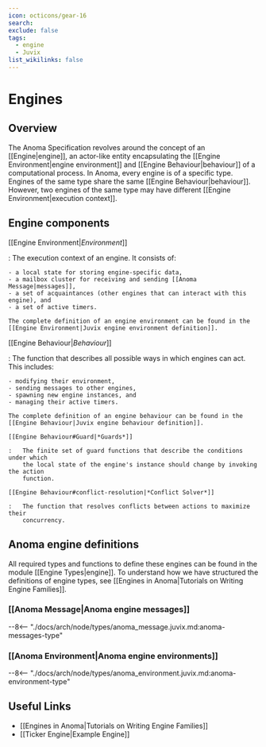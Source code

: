 ```yaml
---
icon: octicons/gear-16
search:
exclude: false
tags:
  - engine
  - Juvix
list_wikilinks: false
---
```


# Engines

## Overview

The Anoma Specification revolves around the concept of an [[Engine|engine]], an
actor-like entity encapsulating the [[Engine Environment|engine environment]] and
[[Engine Behaviour|behaviour]] of a computational process. In Anoma, every
engine is of a specific type. Engines of the same type share the same
[[Engine Behaviour|behaviour]]. However, two engines of the same type may have different
[[Engine Environment|execution context]].


## Engine components

[[Engine Environment|*Environment*]]

:   The execution context of an engine. It consists of:

    - a local state for storing engine-specific data,
    - a mailbox cluster for receiving and sending [[Anoma Message|messages]],
    - a set of acquaintances (other engines that can interact with this engine), and
    - a set of active timers.

    The complete definition of an engine environment can be found in the
    [[Engine Environment|Juvix engine environment definition]].

[[Engine Behaviour|*Behaviour*]]

:   The function that describes all possible ways in which engines can act. This
includes:

    - modifying their environment,
    - sending messages to other engines,
    - spawning new engine instances, and
    - managing their active timers.

    The complete definition of an engine behaviour can be found in the
    [[Engine Behaviour|Juvix engine behaviour definition]].

    [[Engine Behaviour#Guard|*Guards*]]

    :   The finite set of guard functions that describe the conditions under which
        the local state of the engine's instance should change by invoking the action
        function.

    [[Engine Behaviour#conflict-resolution|*Conflict Solver*]]

    :   The function that resolves conflicts between actions to maximize their
        concurrency.


## Anoma engine definitions

All required types and functions to define these engines can be found in the
module [[Engine Types|engine]]. To understand how we have structured the
definitions of engine types, see [[Engines in Anoma|Tutorials on Writing
Engine Families]].

### [[Anoma Message|Anoma engine messages]]

--8<-- "./docs/arch/node/types/anoma_message.juvix.md:anoma-messages-type"

### [[Anoma Environment|Anoma engine environments]]

--8<-- "./docs/arch/node/types/anoma_environment.juvix.md:anoma-environment-type"

## Useful Links

- [[Engines in Anoma|Tutorials on Writing Engine Families]]
- [[Ticker Engine|Example Engine]]
